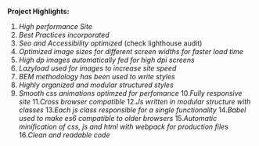 **Project Highlights:**

1. *High performance Site*
2. *Best Practices incorporated*
3. *Seo and Accessibility optimized* (check lighthouse audit)
4. *Optimized image sizes for different screen widths for faster load time*
5. *High dp images automatically fed for high dpi screens*
6. *Lazyload used for images to increase site speed*
7. *BEM methodology has been used to write styles*
8. *Highly organized and modular structured styles*
9. *Smooth css animations optimzed for perfomance*
10.*Fully responsive site*
11.*Cross browser compatible*
12.*Js written in modular structure with classes*
13.*Each js class responsible for a single functionality*
14.*Babel used to make es6 compatible to older browsers*
15.*Automatic minification of css, js and html with webpack for production file*s
16.*Clean and readable code*
